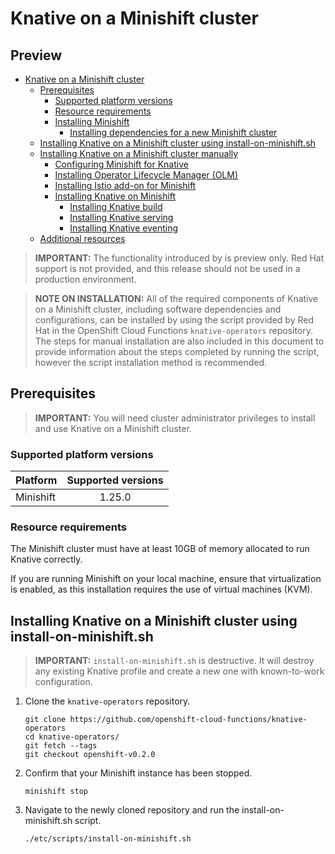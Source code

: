 # Knative on a Minishift cluster
Preview
------

<!-- TOC depthFrom:1 depthTo:6 withLinks:1 updateOnSave:1 orderedList:0 -->

- [Knative on a Minishift cluster](#knative-on-a-minishift-cluster)
	- [Prerequisites](#prerequisites)
		- [Supported platform versions](#supported-platform-versions)
		- [Resource requirements](#resource-requirements)
		- [Installing Minishift](#installing-minishift)
			- [Installing dependencies for a new Minishift cluster](#installing-dependencies-for-a-new-minishift-cluster)
	- [Installing Knative on a Minishift cluster using install-on-minishift.sh](#installing-knative-on-a-minishift-cluster-using-install-on-minishiftsh)
	- [Installing Knative on a Minishift cluster manually](#installing-knative-on-a-minishift-cluster-manually)
		- [Configuring Minishift for Knative](#configuring-minishift-for-knative)
		- [Installing Operator Lifecycle Manager (OLM)](#installing-operator-lifecycle-manager-olm)
		- [Installing Istio add-on for Minishift](#installing-istio-add-on-for-minishift)
		- [Installing Knative on Minishift](#installing-knative-on-minishift)
			- [Installing Knative build](#installing-knative-build)
			- [Installing Knative serving](#installing-knative-serving)
			- [Installing Knative eventing](#installing-knative-eventing)
	- [Additional resources](#additional-resources)

<!-- /TOC -->

> **IMPORTANT:** The functionality introduced by  is preview only. Red Hat support is not provided, and this release should not be used in a production environment.

> **NOTE ON INSTALLATION:** All of the required components of Knative on a Minishift cluster, including software dependencies and configurations, can be installed by using the script provided by Red Hat in the OpenShift Cloud Functions `knative-operators` repository. The steps for manual installation are also included in this document to provide information about the steps completed by running the script, however the script installation method is recommended.

## Prerequisites

> **IMPORTANT:** You will need cluster administrator privileges to install and use Knative on a Minishift cluster.

### Supported platform versions

| Platform        | Supported versions           |
| ------------- |:-------------:|
| Minishift      | 1.25.0 |

### Resource requirements

The Minishift cluster must have at least 10GB of memory allocated to run Knative correctly.

If you are running Minishift on your local machine, ensure that virtualization is enabled, as this installation requires the use of virtual machines (KVM).


## Installing Knative on a Minishift cluster using install-on-minishift.sh

> **IMPORTANT:** `install-on-minishift.sh` is destructive. It will destroy any existing Knative profile and create a new one with known-to-work configuration.

1. Clone the `knative-operators` repository.

   `git clone https://github.com/openshift-cloud-functions/knative-operators`   
   `cd knative-operators/`   
	 `git fetch --tags`   
	 `git checkout openshift-v0.2.0`

2. Confirm that your Minishift instance has been stopped.

	`minishift stop`

3. Navigate to the newly cloned repository and run the install-on-minishift.sh script.

	`./etc/scripts/install-on-minishift.sh`

